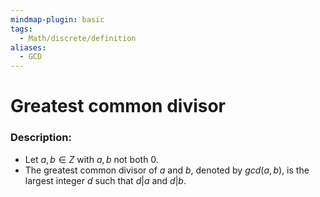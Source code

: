 ```yaml
---
mindmap-plugin: basic
tags:
  - Math/discrete/definition
aliases:
  - GCD
---
```

# Greatest common divisor
### Description:
- Let $a, b ∈ Z$ with $a, b$ not both 0.
- The greatest common divisor of $a$ and $b$, denoted by $gcd(a, b)$, is the largest integer $d$ such that $d|a$ and $d|b$.
